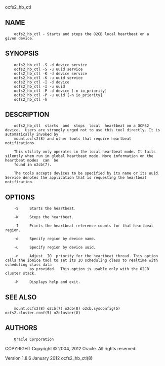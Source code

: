   ocfs2_hb_ctl
 
## NAME
        ocfs2_hb_ctl - Starts and stops the O2CB local heartbeat on a given device.
 
## SYNOPSIS
        ocfs2_hb_ctl -S -d device service
        ocfs2_hb_ctl -S -u uuid service
        ocfs2_hb_ctl -K -d device service
        ocfs2_hb_ctl -K -u uuid service
        ocfs2_hb_ctl -I -d device
        ocfs2_hb_ctl -I -u uuid
        ocfs2_hb_ctl -P -d device [-n io_priority]
        ocfs2_hb_ctl -P -u uuid [-n io_priority]
        ocfs2_hb_ctl -h
 
## DESCRIPTION
        ocfs2_hb_ctl  starts  and  stops  local  heartbeat on a OCFS2 device.  Users are strongly urged not to use this tool directly. It is automatically invoked by
        mount.ocfs2(8) and other tools that require heartbeat notifications.
 
        This utility only operates in the local heartbeat mode. It fails silently when run in global heartbeat mode. More information on the heartbeat modes  can  be
        found in o2cb(7).
 
        The tools accepts devices to be specified by its name or its uuid. Service denotes the application that is requesting the heartbeat notification.
 
## OPTIONS
        -S     Starts the heartbeat.
 
        -K     Stops the heartbeat.
 
        -I     Prints the heartbeat reference counts for that heartbeat region.
 
        -d     Specify region by device name.
 
        -u     Specify region by device uuid.
 
        -n     Adjust  IO  priority for the heartbeat thread. This option calls the ionice tool to set its IO scheduling class to realtime with scheduling class data
               as provided.  This option is usable only with the O2CB cluster stack.
 
        -h     Displays help and exit.
 
## SEE ALSO
        mount.ocfs2(8) o2cb(7) o2cb(8) o2cb.sysconfig(5) ocfs2.cluster.conf(5) o2cluster(8)
 
## AUTHORS
        Oracle Corporation
 
 COPYRIGHT
        Copyright © 2004, 2012 Oracle. All rights reserved.
 
 Version 1.8.6                                                               January 2012                                                             ocfs2_hb_ctl(8)
